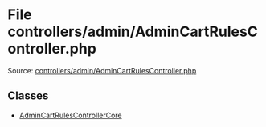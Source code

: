 File controllers/admin/AdminCartRulesController.php
=========

Source: [controllers/admin/AdminCartRulesController.php](https://github.com/PrestaShop/PrestaShop/blob/1.5.0.13/controllers/admin/AdminCartRulesController.php)


Classes
-------

* [AdminCartRulesControllerCore](class.AdminCartRulesControllerCore.md)

